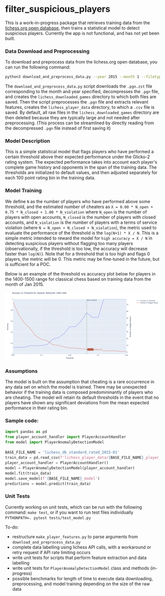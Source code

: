 # filter_suspicious_players

This is a work-in-progress package that retrieves training data from the [lichess.org open database](https://database.lichess.org/), then trains a statistical model to detect suspicious players. Currently the app is not functional, and has not yet been built.

### Data Download and Preprocessing
To download and preprocess data from the lichess.org open database, you can run the following command:

```bash
python3 download_and_preprocess_data.py --year 2015 --month 1 --filetype lichess-open-database
```

The `download_and_preprocess_data.py` script downloads the `.pgn.zst` file corresponding to the month and year specified, decompresses the `.pgn` file, and creates the `lichess_downloaded_games` directory to which both files are saved. Then the script preprocesses the `.pgn` file and extracts relevant features, creates the `lichess_player_data` directory, to which a `.csv` file is saved. By default, all raw files in the `lichess_downloaded_games` directory are then deleted because they are typically large and not needed after preprocessing. (This process can be streamlined by directly reading from the decompressed `.pgn` file instead of first saving it)

### Model Description
This is a simple statistical model that flags players who have performed a certain threshold above their expected performance under the Glicko-2 rating system. The expected performance takes into account each player's complete game history and opponents in the span of the training data. The thresholds are initialized to default values, and then adjusted separately for each 100 point rating bin in the training data.

### Model Training
We define `N` as the number of players who have performed above some threshold, and the estimated number of cheaters as `X = 0.00 * N_open + 0.75 * N_closed + 1.00 * N_violation` where `N_open` is the number of players with open accounts, `N_closed` is the number of players with closed accounts, and `N_violation` is the number of players with a terms of service violation (where `N = N_open + N_closed + N_violation`), the metric used to evaluate the performance of the threshold is the `log(N+1) * X / N`. This is a simple metric intended to reward the model for `high accuracy = X / N` in detecting suspicious players without flagging too many players (observationally, if the threshold is too low, the accuracy will decrease faster than `log(N)`). Note that for a threshold that is too high and flags 0 players, the metric will be 0. This metric may be fine-tuned in the future, but is sufficient for a POC.

Below is an example of the threshold vs accuracy plot below for players in the 1400-1500 range for classical chess based on training data from the month of Jan 2015.

![sample threshold vs accuracy plot](images/sample_model_threshold.png)

### Assumptions
The model is built on the assumption that cheating is a rare occurrence in any data set on which the model is trained. There may be unexpected behavior if the training data is composed predomininantly of players who are cheating. The model will retain its default thresholds in the event that no players have shown any significant deviations from the mean expected performance in their rating bin. 

### Sample code:
```python
import pandas as pd
from player_account_handler import PlayerAccountHandler
from model import PlayerAnomalyDetectionModel

BASE_FILE_NAME = 'lichess_db_standard_rated_2015-01'
train_data = pd.read_csv(f'lichess_player_data/{BASE_FILE_NAME}_player_features.csv')
player_account_handler = PlayerAccountHandler()
model = PlayerAnomalyDetectionModel(player_account_handler)
model.fit(train_data)
model.save_model(f'{BASE_FILE_NAME}_model')
predictions = model.predict(train_data)
```

### Unit Tests
Currently working on unit tests, which can be run with the following command:
```make test```, or if you want to run test files individually ```PYTHONPATH=. pytest tests/test_model.py```

To-do:
- restructure `make_player_features.py` to parse arguments from `download_and_preprocess_data.py`
- complete data labelling using lichess API calls, with a workaround or retry request if API rate limiting occurs 
- write unit tests for scripts that perform feature extraction and data labelling
- write unit tests for `PlayerAnomalyDetectionModel` class and methods (in-progress)
- possible benchmarks for length of time to execute data downloading, preprocessing, and model training depending
on the size of the raw data